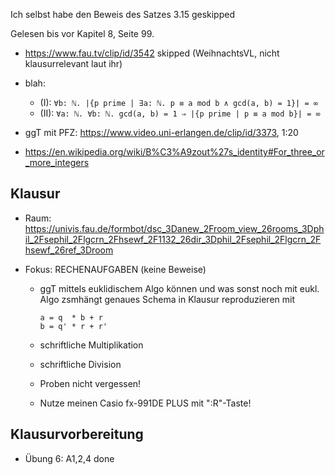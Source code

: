 Ich selbst habe den Beweis des Satzes 3.15 geskipped

Gelesen bis vor Kapitel 8, Seite 99.

- <https://www.fau.tv/clip/id/3542> skipped (WeihnachtsVL, nicht klausurrelevant laut ihr)

- blah:
  - (I): `∀b: ℕ. |{p prime | ∃a: ℕ. p ≡ a mod b ∧ gcd(a, b) = 1}| = ∞`
  - (II): `∀a: ℕ. ∀b: ℕ. gcd(a, b) = 1 ⇒ |{p prime | p ≡ a mod b}| = ∞`

- ggT mit PFZ: <https://www.video.uni-erlangen.de/clip/id/3373>, 1:20
- <https://en.wikipedia.org/wiki/B%C3%A9zout%27s_identity#For_three_or_more_integers>


## Klausur

  - Raum: <https://univis.fau.de/formbot/dsc_3Danew_2Froom_view_26rooms_3Dphil_2Fsephil_2Flgcrn_2Fhsewf_2F1132_26dir_3Dphil_2Fsephil_2Flgcrn_2Fhsewf_26ref_3Droom>

  - Fokus: RECHENAUFGABEN (keine Beweise)
	- ggT mittels euklidischem Algo können und was sonst noch mit eukl. Algo zsmhängt
	  genaues Schema in Klausur reproduzieren mit
	  
      ```
      a = q  * b + r
      b = q' * r + r'
      ```
	- schriftliche Multiplikation
	- schriftliche Division
	- Proben nicht vergessen!
	- Nutze meinen Casio fx-991DE PLUS mit ":R"-Taste!

## Klausurvorbereitung

- Übung 6: A1,2,4 done
